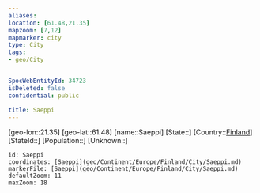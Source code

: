 ```yaml
---
aliases: 
location: [61.48,21.35]
mapzoom: [7,12] 
mapmarker: city 
type: City
tags:
- geo/City


SpocWebEntityId: 34723
isDeleted: false
confidential: public

title: Saeppi
---
```

[geo-lon::21.35]
[geo-lat::61.48]
[name::Saeppi]
[State::]
[Country::[Finland](geo/Continent/Europe/Finland.md)]
[StateId::]
[Population::]
[Unknown::]


```leaflet
id: Saeppi
coordinates: [Saeppi](geo/Continent/Europe/Finland/City/Saeppi.md)
markerFile: [Saeppi](geo/Continent/Europe/Finland/City/Saeppi.md)
defaultZoom: 11 
maxZoom: 18
```


